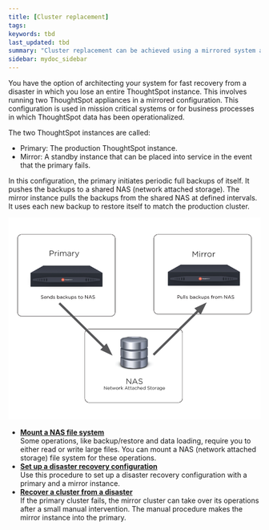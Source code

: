 ```yaml
---
title: [Cluster replacement]
tags:
keywords: tbd
last_updated: tbd
summary: "Cluster replacement can be achieved using a mirrored system architecture. This allows you to recover an entire system very quickly without data loss."
sidebar: mydoc_sidebar
---
```

You have the option of architecting your system for fast recovery from a disaster in which you lose an entire ThoughtSpot instance. This involves running two ThoughtSpot appliances in a mirrored configuration. This configuration is used in mission critical systems or for business processes in which ThoughtSpot data has been operationalized.

The two ThoughtSpot instances are called:

-   Primary: The production ThoughtSpot instance.
-   Mirror: A standby instance that can be placed into service in the event that the primary fails.

In this configuration, the primary initiates periodic full backups of itself. It pushes the backups to a shared NAS \(network attached storage\). The mirror instance pulls the backups from the shared NAS at defined intervals. It uses each new backup to restore itself to match the production cluster.

 ![](/pages/images/Disaster_recovery.png "A ThoughtSpot disaster recovery configuration")

-   **[Mount a NAS file system](/pages/admin/setup/NAS_mount.html)**  
Some operations, like backup/restore and data loading, require you to either read or write large files. You can mount a NAS \(network attached storage\) file system for these operations.
-   **[Set up a disaster recovery configuration](/pages/disaster_recovery/disaster_recovery/set_up_DR_config.html)**  
Use this procedure to set up a disaster recovery configuration with a primary and a mirror instance.
-   **[Recover a cluster from a disaster](/pages/disaster_recovery/disaster_recovery/recover_cluster.html)**  
If the primary cluster fails, the mirror cluster can take over its operations after a small manual intervention. The manual procedure makes the mirror instance into the primary.
